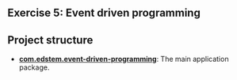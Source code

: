 ## Exercise 5: Event driven programming

## Project structure

*   **[com.edstem.event-driven-programming](src/main/java/com/edstem/event_driven_programming)**: The main application package.

 
